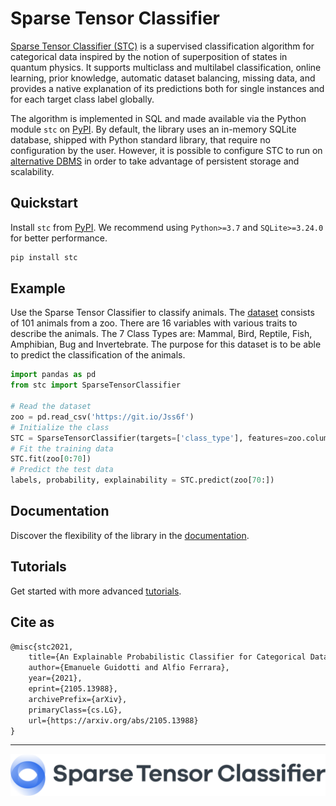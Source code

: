 # Sparse Tensor Classifier

[Sparse Tensor Classifier (STC)](https://sparsetensorclassifier.org/references.html) is a supervised classification algorithm for categorical data inspired by the notion of superposition of states in quantum physics. It supports multiclass and multilabel classification, online learning, prior knowledge, automatic dataset balancing, missing data, and provides a native explanation of its predictions both for single instances and for each target class label globally. 

The algorithm is implemented in SQL and made available via the Python module ``stc`` on [PyPI](https://pypi.org/project/stc/). By default, the library uses an in-memory SQLite database, shipped with Python standard library, that require no configuration by the user. However, it is possible to configure STC to run on [alternative DBMS](https://github.com/SparseTensorClassifier/tutorial/blob/main/Quickstart_DBMS.ipynb) in order to take advantage of persistent storage and scalability.

## Quickstart

Install ``stc`` from [PyPI](https://pypi.org/project/stc/). We recommend using `Python>=3.7` and `SQLite>=3.24.0` for better performance.

```python
pip install stc
```

## Example

Use the Sparse Tensor Classifier to classify animals. The [dataset](https://archive.ics.uci.edu/ml/datasets/Zoo) consists of 101 animals from a zoo.
There are 16 variables with various traits to describe the animals. The 7 Class Types are: Mammal, Bird, Reptile, Fish, Amphibian, Bug and Invertebrate. The purpose for this dataset is to be able to predict the classification of the animals.

```python
import pandas as pd
from stc import SparseTensorClassifier

# Read the dataset
zoo = pd.read_csv('https://git.io/Jss6f')
# Initialize the class
STC = SparseTensorClassifier(targets=['class_type'], features=zoo.columns[1:-1])
# Fit the training data
STC.fit(zoo[0:70])
# Predict the test data
labels, probability, explainability = STC.predict(zoo[70:])
```

## Documentation

Discover the flexibility of the library in the [documentation](https://sparsetensorclassifier.org/docs.html).

## Tutorials

Get started with more advanced [tutorials](https://github.com/SparseTensorClassifier/tutorial).

## Cite as

```latex
@misc{stc2021,
	title={An Explainable Probabilistic Classifier for Categorical Data Inspired to Quantum Physics}, 
	author={Emanuele Guidotti and Alfio Ferrara},
	year={2021},
	eprint={2105.13988},
	archivePrefix={arXiv},
	primaryClass={cs.LG},
	url={https://arxiv.org/abs/2105.13988}
}
```

___



![](https://raw.githubusercontent.com/SparseTensorClassifier/stc/main/docs/source/_static/img/logo.svg)